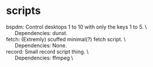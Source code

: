 # scripts
bspdm: Control desktops 1 to 10 with only the keys 1 to 5. \  
&nbsp;&nbsp;&nbsp;&nbsp;&nbsp;&nbsp;Dependencies: dunst. \
fetch: (Extremly) scuffed minimal(?) fetch script. \  
&nbsp;&nbsp;&nbsp;&nbsp;&nbsp;&nbsp;Dependencies: None. \
record: Small record script thing. \  
&nbsp;&nbsp;&nbsp;&nbsp;&nbsp;&nbsp;Dependencies: ffmpeg \
